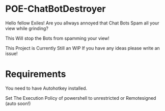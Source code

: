 # POE-ChatBotDestroyer

Hello fellow Exiles!
Are you allways annoyed that Chat Bots Spam all your view while grinding?

This Will stop the Bots from spamming your view!

This Project is Currently Still an WIP
If you have any ideas please write an issue!

# Requirements
You need to have Autohotkey installed.

Set The Execution Policy of powershell to unrestricted or Remotesigned (auto soon!)
